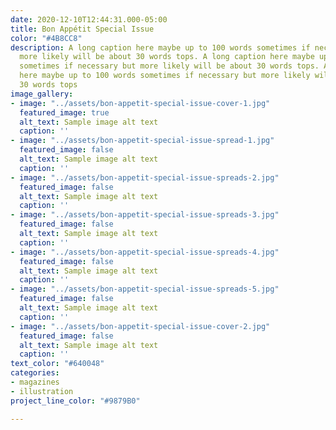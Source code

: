```yaml
---
date: 2020-12-10T12:44:31.000-05:00
title: Bon Appétit Special Issue
color: "#4B8CC8"
description: A long caption here maybe up to 100 words sometimes if necessary but
  more likely will be about 30 words tops. A long caption here maybe up to 100 words
  sometimes if necessary but more likely will be about 30 words tops. A long caption
  here maybe up to 100 words sometimes if necessary but more likely will be about
  30 words tops
image_gallery:
- image: "../assets/bon-appetit-special-issue-cover-1.jpg"
  featured_image: true
  alt_text: Sample image alt text
  caption: ''
- image: "../assets/bon-appetit-special-issue-spread-1.jpg"
  featured_image: false
  alt_text: Sample image alt text
  caption: ''
- image: "../assets/bon-appetit-special-issue-spreads-2.jpg"
  featured_image: false
  alt_text: Sample image alt text
  caption: ''
- image: "../assets/bon-appetit-special-issue-spreads-3.jpg"
  featured_image: false
  alt_text: Sample image alt text
  caption: ''
- image: "../assets/bon-appetit-special-issue-spreads-4.jpg"
  featured_image: false
  alt_text: Sample image alt text
  caption: ''
- image: "../assets/bon-appetit-special-issue-spreads-5.jpg"
  featured_image: false
  alt_text: Sample image alt text
  caption: ''
- image: "../assets/bon-appetit-special-issue-cover-2.jpg"
  featured_image: false
  alt_text: Sample image alt text
  caption: ''
text_color: "#640048"
categories:
- magazines
- illustration
project_line_color: "#9879B0"

---
```

